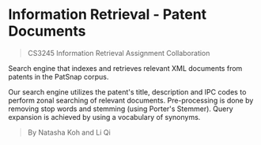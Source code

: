 # Information Retrieval - Patent Documents
> CS3245 Information Retrieval Assignment Collaboration

Search engine that indexes and retrieves relevant XML documents from patents in the PatSnap corpus.

Our search engine utilizes the patent's title, description and IPC codes to perform zonal searching of relevant documents. Pre-processing is done by removing stop words and stemming (using Porter's Stemmer). Query expansion is achieved by using a vocabulary of synonyms. 

> By Natasha Koh and Li Qi
